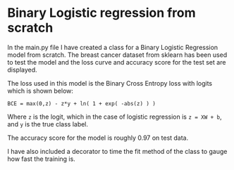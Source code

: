 # Binary Logistic regression from scratch

In the main.py file I have created a class for a Binary Logistic Regression model from scratch. The breast cancer dataset from sklearn has been used to test the model and the loss curve and accuracy score for the test set are displayed.

The loss used in this model is the Binary Cross Entropy loss with logits which is shown below:

`BCE = max(0,z) - z*y + ln( 1 + exp( -abs(z) ) )`

Where `z` is the logit, which in the case of logistic regression is `z = XW + b`, and `y` is the true class label.

The accuracy score for the model is roughly 0.97 on test data.

I have also included a decorator to time the fit method of the class to gauge how fast the training is.